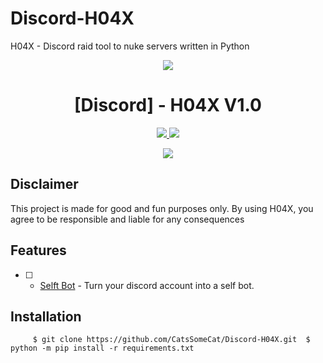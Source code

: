# Discord-H04X
H04X - Discord raid tool to nuke servers written in Python
<p align="center">
  <img src="https://user-images.githubusercontent.com/78264512/194781801-8e19ae57-7807-43ed-ade8-dc71a126c583.png">
</p>
<h1 align="center">[Discord] - H04X V1.0</h1>
<p align="center">
  <a href="https://www.python.org">
    <img src="https://img.shields.io/badge/Python-3.10-informational.svg">
  </a>
  <a href="https://github.com/CatsSomeCat/Discord-H04X">
    <img src="https://img.shields.io/github/repo-size/CatsSomeCat/Discord-H04X?label=Repository%20Size">
  </a>
    <p align="center"> <a href="https://github.com/CatsSomeCat/Discord-H04X">
    <img src="https://img.shields.io/github/stars/CatSomeCat/Discord-H04X?logo=Stars&style=for-the-badge">
  </a>

## Disclaimer
This project is made for good and fun purposes only.
By using H04X, you agree to be responsible and liable for any consequences

## Features
- [ ] - [Selft Bot](https://github.com/AstraaDev/Discord-All-Tools-In-One) - Turn your discord account into a self bot.
 
## Installation
`     
$ git clone https://github.com/CatsSomeCat/Discord-H04X.git 
$ python -m pip install -r requirements.txt
`
